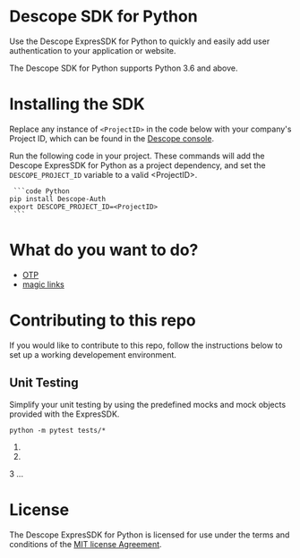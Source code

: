 # Descope SDK for Python

Use the Descope ExpresSDK for Python to quickly and easily add user authentication to your application or website.

The Descope SDK for Python supports Python 3.6 and above.

# Installing the SDK

Replace any instance of `<ProjectID>` in the code below with your company's Project ID, which can be found in the [Descope console](https://app.descope.com). 

Run the following code in your project. These commands will add the Descope ExpresSDK for Python as a project dependency, and set the `DESCOPE_PROJECT_ID` variable to a valid \<ProjectID\>.

     ```code Python
    pip install Descope-Auth
    export DESCOPE_PROJECT_ID=<ProjectID>
     ```

# What do you want to do?

* [OTP](./docs/otp.md)
* [magic links](./docs/magiclink.md)

# Contributing to this repo

If you would like to contribute to this repo, follow the instructions below to set up a working developement environment. 

## Unit Testing
Simplify your unit testing by using the predefined mocks and mock objects provided with the ExpresSDK.

```code python
python -m pytest tests/*
```

1. 
2. 
3 ...

# License

The Descope ExpresSDK for Python is licensed for use under the terms and conditions of the [MIT license Agreement](https://github.com/descope/python-sdk/blob/main/LICENSE).
